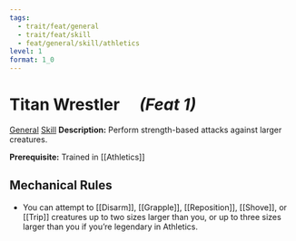 ```yaml
---
tags:
  - trait/feat/general
  - trait/feat/skill
  - feat/general/skill/athletics
level: 1
format: 1_0
---
```

# Titan Wrestler &emsp;*(Feat 1)*

[General](General.md "Feat Trait") [Skill](Skill.md "Feat Trait") 
**Description:** Perform strength-based attacks against larger creatures.

**Prerequisite:** Trained in [[Athletics]]

## Mechanical Rules

- You can attempt to [[Disarm]], [[Grapple]], [[Reposition]], [[Shove]], or [[Trip]] creatures up to two sizes larger than you, or up to three sizes larger than you if you’re legendary in Athletics.